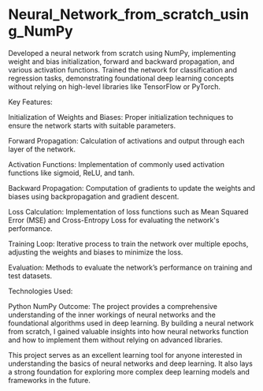 # Neural_Network_from_scratch_using_NumPy
Developed a neural network from scratch using NumPy, implementing weight and bias initialization, forward and backward propagation, and various activation functions. Trained the network for classification and regression tasks, demonstrating foundational deep learning concepts without relying on high-level libraries like TensorFlow or PyTorch.

Key Features:

Initialization of Weights and Biases: Proper initialization techniques to ensure the network starts with suitable parameters.

Forward Propagation: Calculation of activations and output through each layer of the network.

Activation Functions: Implementation of commonly used activation functions like sigmoid, ReLU, and tanh.

Backward Propagation: Computation of gradients to update the weights and biases using backpropagation and gradient descent.

Loss Calculation: Implementation of loss functions such as Mean Squared Error (MSE) and Cross-Entropy Loss for evaluating the network's performance.

Training Loop: Iterative process to train the network over multiple epochs, adjusting the weights and biases to minimize the loss.

Evaluation: Methods to evaluate the network’s performance on training and test datasets.

Technologies Used:

Python
NumPy
Outcome:
The project provides a comprehensive understanding of the inner workings of neural networks and the foundational algorithms used in deep learning. By building a neural network from scratch, I gained valuable insights into how neural networks function and how to implement them without relying on advanced libraries.

This project serves as an excellent learning tool for anyone interested in understanding the basics of neural networks and deep learning. It also lays a strong foundation for exploring more complex deep learning models and frameworks in the future.
